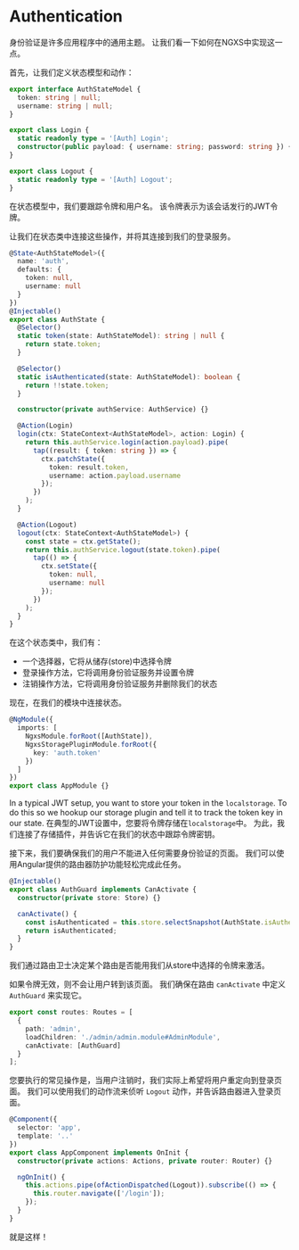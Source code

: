 # Authentication

身份验证是许多应用程序中的通用主题。 让我们看一下如何在NGXS中实现这一点。

首先，让我们定义状态模型和动作：

```typescript
export interface AuthStateModel {
  token: string | null;
  username: string | null;
}

export class Login {
  static readonly type = '[Auth] Login';
  constructor(public payload: { username: string; password: string }) {}
}

export class Logout {
  static readonly type = '[Auth] Logout';
}
```


在状态模型中，我们要跟踪令牌和用户名。 该令牌表示为该会话发行的JWT令牌。

让我们在状态类中连接这些操作，并将其连接到我们的登录服务。

```typescript
@State<AuthStateModel>({
  name: 'auth',
  defaults: {
    token: null,
    username: null
  }
})
@Injectable()
export class AuthState {
  @Selector()
  static token(state: AuthStateModel): string | null {
    return state.token;
  }

  @Selector()
  static isAuthenticated(state: AuthStateModel): boolean {
    return !!state.token;
  }

  constructor(private authService: AuthService) {}

  @Action(Login)
  login(ctx: StateContext<AuthStateModel>, action: Login) {
    return this.authService.login(action.payload).pipe(
      tap((result: { token: string }) => {
        ctx.patchState({
          token: result.token,
          username: action.payload.username
        });
      })
    );
  }

  @Action(Logout)
  logout(ctx: StateContext<AuthStateModel>) {
    const state = ctx.getState();
    return this.authService.logout(state.token).pipe(
      tap(() => {
        ctx.setState({
          token: null,
          username: null
        });
      })
    );
  }
}
```


在这个状态类中，我们有：

* 一个选择器，它将从储存(store)中选择令牌
* 登录操作方法，它将调用身份验证服务并设置令牌
* 注销操作方法，它将调用身份验证服务并删除我们的状态

现在，在我们的模块中连接状态。

```typescript
@NgModule({
  imports: [
    NgxsModule.forRoot([AuthState]),
    NgxsStoragePluginModule.forRoot({
      key: 'auth.token'
    })
  ]
})
export class AppModule {}
```

In a typical JWT setup, you want to store your token in the `localstorage`. To do this so we hookup our storage plugin and tell it to track the token key in our state.
在典型的JWT设置中，您要将令牌存储在`localstorage`中。 为此，我们连接了存储插件，并告诉它在我们的状态中跟踪令牌密钥。

接下来，我们要确保我们的用户不能进入任何需要身份验证的页面。 我们可以使用Angular提供的路由器防护功能轻松完成此任务。

```typescript
@Injectable()
export class AuthGuard implements CanActivate {
  constructor(private store: Store) {}

  canActivate() {
    const isAuthenticated = this.store.selectSnapshot(AuthState.isAuthenticated);
    return isAuthenticated;
  }
}
```

我们通过路由卫士决定某个路由是否能用我们从store中选择的令牌来激活。

如果令牌无效，则不会让用户转到该页面。 我们确保在路由 `canActivate` 中定义 `AuthGuard` 来实现它。

```typescript
export const routes: Routes = [
  {
    path: 'admin',
    loadChildren: './admin/admin.module#AdminModule',
    canActivate: [AuthGuard]
  }
];
```

您要执行的常见操作是，当用户注销时，我们实际上希望将用户重定向到登录页面。 我们可以使用我们的动作流来侦听 `Logout` 动作，并告诉路由器进入登录页面。

```typescript
@Component({
  selector: 'app',
  template: '..'
})
export class AppComponent implements OnInit {
  constructor(private actions: Actions, private router: Router) {}

  ngOnInit() {
    this.actions.pipe(ofActionDispatched(Logout)).subscribe(() => {
      this.router.navigate(['/login']);
    });
  }
}
```

就是这样！

